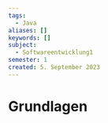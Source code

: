 ```yaml
---
tags:
  - Java
aliases: []
keywords: []
subject:
  - Softwareentwicklung1
semester: 1
created: 5. September 2023
---
```


# Grundlagen


